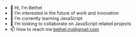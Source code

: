 - 👋 Hi, I’m Bethel
- 👀 I’m interested in the future of work and innovation
- 🌱 I’m currently learning JavaScript
- 💞️ I’m looking to collaborate on JavaScript related projects
- 📫 How to reach me bethel.iru@gmail.com

<!---
itz-bethel/itz-bethel is a ✨ special ✨ repository because its `README.md` (this file) appears on your GitHub profile.
You can click the Preview link to take a look at your changes.
--->
